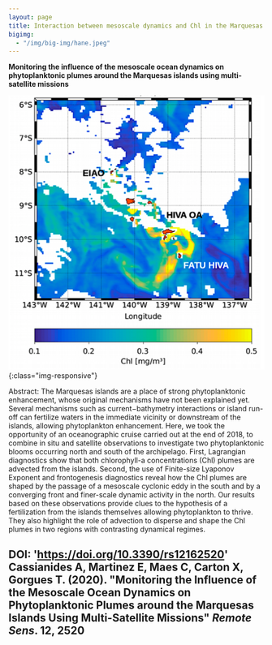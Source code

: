 ```yaml
---
layout: page
title: Interaction between mesoscale dynamics and Chl in the Marquesas archipelago
bigimg:
  - "/img/big-img/hane.jpeg"
---
```


**Monitoring the influence of the mesoscale ocean dynamics on phytoplanktonic plumes around the Marquesas islands using multi-satellite missions**

![](/img/big-img/chl_marquesas.png){:class="img-responsive"}

Abstract: The Marquesas islands are a place of strong phytoplanktonic enhancement, whose original mechanisms have not been explained yet. Several mechanisms such as current−bathymetry interactions or island run-off can fertilize waters in the immediate vicinity or downstream of the islands, allowing phytoplankton enhancement. Here, we took the opportunity of an oceanographic cruise carried out at the end of 2018, to combine in situ and satellite observations to investigate two phytoplanktonic blooms occurring north and south of the archipelago. First, Lagrangian diagnostics show that both chlorophyll-a concentrations (Chl) plumes are advected from the islands. Second, the use of Finite-size Lyaponov Exponent and frontogenesis diagnostics reveal how the Chl plumes are shaped by the passage of a mesoscale cyclonic eddy in the south and by a converging front and finer-scale dynamic activity in the north. Our results based on these observations provide clues to the hypothesis of a fertilization from the islands themselves allowing phytoplankton to thrive. They also highlight the role of advection to disperse and shape the Chl plumes in two regions with contrasting dynamical regimes.

DOI: 'https://doi.org/10.3390/rs12162520'
Cassianides A, Martinez E, Maes C, Carton X, Gorgues T. (2020). "Monitoring the Influence of the Mesoscale Ocean Dynamics on Phytoplanktonic Plumes around the Marquesas Islands Using Multi-Satellite Missions" <i>Remote Sens</i>. 12, 2520
---


